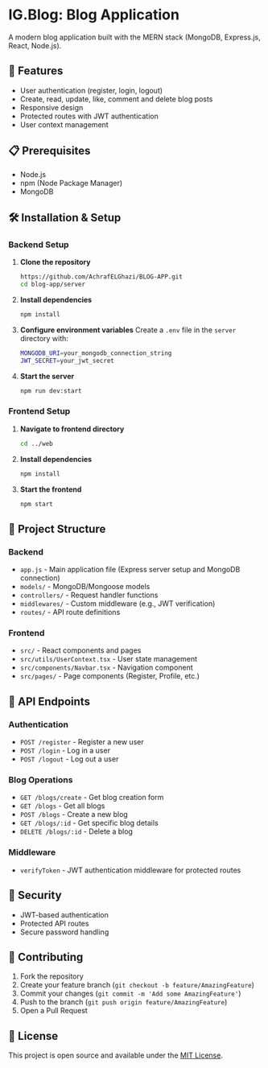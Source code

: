 # IG.Blog: Blog Application

A modern blog application built with the MERN stack (MongoDB, Express.js, React, Node.js).

## 🚀 Features

- User authentication (register, login, logout)
- Create, read, update, like, comment and delete blog posts
- Responsive design
- Protected routes with JWT authentication
- User context management

## 📋 Prerequisites

- Node.js
- npm (Node Package Manager)
- MongoDB

## 🛠️ Installation & Setup

### Backend Setup

1. **Clone the repository**
   ```sh
   https://github.com/AchrafELGhazi/BLOG-APP.git
   cd blog-app/server
   ```

2. **Install dependencies**
   ```sh
   npm install
   ```

3. **Configure environment variables**
   Create a `.env` file in the `server` directory with:
   ```sh
   MONGODB_URI=your_mongodb_connection_string
   JWT_SECRET=your_jwt_secret
   ```

4. **Start the server**
   ```sh
   npm run dev:start
   ```

### Frontend Setup

1. **Navigate to frontend directory**
   ```sh
   cd ../web
   ```

2. **Install dependencies**
   ```sh
   npm install
   ```

3. **Start the frontend**
   ```sh
   npm start
   ```

## 📁 Project Structure

### Backend
- `app.js` - Main application file (Express server setup and MongoDB connection)
- `models/` - MongoDB/Mongoose models
- `controllers/` - Request handler functions
- `middlewares/` - Custom middleware (e.g., JWT verification)
- `routes/` - API route definitions

### Frontend
- `src/` - React components and pages
- `src/utils/UserContext.tsx` - User state management
- `src/components/Navbar.tsx` - Navigation component
- `src/pages/` - Page components (Register, Profile, etc.)

## 🔌 API Endpoints

### Authentication
- `POST /register` - Register a new user
- `POST /login` - Log in a user
- `POST /logout` - Log out a user

### Blog Operations
- `GET /blogs/create` - Get blog creation form
- `GET /blogs` - Get all blogs
- `POST /blogs` - Create a new blog
- `GET /blogs/:id` - Get specific blog details
- `DELETE /blogs/:id` - Delete a blog

### Middleware
- `verifyToken` - JWT authentication middleware for protected routes

## 🔐 Security

- JWT-based authentication
- Protected API routes
- Secure password handling

## 🤝 Contributing

1. Fork the repository
2. Create your feature branch (`git checkout -b feature/AmazingFeature`)
3. Commit your changes (`git commit -m 'Add some AmazingFeature'`)
4. Push to the branch (`git push origin feature/AmazingFeature`)
5. Open a Pull Request

## 📝 License

This project is open source and available under the [MIT License](LICENSE).
